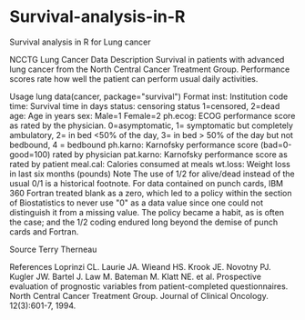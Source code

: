 # Survival-analysis-in-R
Survival analysis in R for Lung cancer


NCCTG Lung Cancer Data
Description
Survival in patients with advanced lung cancer from the North Central Cancer Treatment Group. Performance scores rate how well the patient can perform usual daily activities.

Usage
lung
data(cancer, package="survival")
Format
inst:	Institution code
time:	Survival time in days
status:	censoring status 1=censored, 2=dead
age:	Age in years
sex:	Male=1 Female=2
ph.ecog:	ECOG performance score as rated by the physician. 0=asymptomatic, 1= symptomatic but completely ambulatory, 2= in bed <50% of the day, 3= in bed > 50% of the day but not bedbound, 4 = bedbound
ph.karno:	Karnofsky performance score (bad=0-good=100) rated by physician
pat.karno:	Karnofsky performance score as rated by patient
meal.cal:	Calories consumed at meals
wt.loss:	Weight loss in last six months (pounds)
Note
The use of 1/2 for alive/dead instead of the usual 0/1 is a historical footnote. For data contained on punch cards, IBM 360 Fortran treated blank as a zero, which led to a policy within the section of Biostatistics to never use "0" as a data value since one could not distinguish it from a missing value. The policy became a habit, as is often the case; and the 1/2 coding endured long beyond the demise of punch cards and Fortran.

Source
Terry Therneau

References
Loprinzi CL. Laurie JA. Wieand HS. Krook JE. Novotny PJ. Kugler JW. Bartel J. Law M. Bateman M. Klatt NE. et al. Prospective evaluation of prognostic variables from patient-completed questionnaires. North Central Cancer Treatment Group. Journal of Clinical Oncology. 12(3):601-7, 1994.
